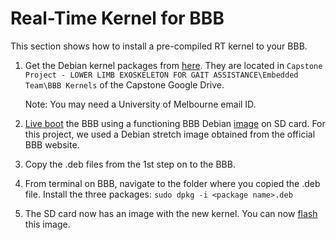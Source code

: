 # Real-Time Kernel for BBB
This section shows how to install a pre-compiled RT kernel to your BBB.

1. Get the Debian kernel packages from [here](https://drive.google.com/drive/folders/1QxixLCkjTl1fydw8D9Qf-CXiwcgkRjLf?usp=sharing). They are located in `Capstone Project - LOWER LIMB EXOSKELETON FOR GAIT ASSISTANCE\Embedded Team\BBB Kernels` of the Capstone Google Drive. 

    Note: You may need a University of Melbourne email ID.

2. [Live boot](https://embeded.readthedocs.io/en/latest/bbb/#getting-and-flashing-bbb-images) the BBB using a functioning BBB Debian [image](https://embeded.readthedocs.io/en/latest/bbb/#getting-and-flashing-bbb-images) on SD card. For this project, we used a Debian stretch image obtained from the official BBB website.
2. Copy the .deb files from the 1st step on to the BBB.
3. From terminal on BBB, navigate to the folder where you copied the .deb file. Install the three packages: `sudo dpkg -i <package name>.deb`
4. The SD card now has an image with the new kernel. You can now [flash](https://embeded.readthedocs.io/en/latest/bbb/#getting-and-flashing-bbb-images) this image.